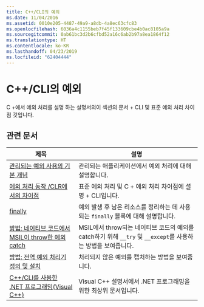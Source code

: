 ```yaml
---
title: C++/CLI의 예외
ms.date: 11/04/2016
ms.assetid: 0010e205-4487-49a9-a8db-4a8ec63cfc83
ms.openlocfilehash: 6036a4c1155beb7f45f133609cbe4b0ac8105a9a
ms.sourcegitcommit: 0ab61bc3d2b6cfbd52a16c6ab2b97a8ea1864f12
ms.translationtype: HT
ms.contentlocale: ko-KR
ms.lasthandoff: 04/23/2019
ms.locfileid: "62404444"
---
```

# <a name="exceptions-in-ccli"></a>C++/CLI의 예외

C +에서 예외 처리를 설명 하는 설명서의이 섹션의 문서 + CLI 및 표준 예외 처리 차이점 것입니다.

## <a name="related-articles"></a>관련 문서

|제목|설명|
|-----------|-----------------|
|[관리되는 예외 사용의 기본 개념](../dotnet/basic-concepts-in-using-managed-exceptions.md)|관리되는 애플리케이션에서 예외 처리에 대해 설명합니다.|
|[예외 처리 동작 /CLR에서의 차이점](../dotnet/differences-in-exception-handling-behavior-under-clr.md)|표준 예외 처리 및 C + 예외 처리 차이점에 설명 + CLI입니다.|
|[finally](../dotnet/finally.md)|예외 발생 후 남은 리소스를 정리하는 데 사용되는 `finally` 블록에 대해 설명합니다.|
|[방법: 네이티브 코드에서 MSIL이 throw한 예외 catch](../dotnet/how-to-catch-exceptions-in-native-code-thrown-from-msil.md)|MSIL에서 throw되는 네이티브 코드의 예외를 catch하기 위해 `__try` 및 `__except`를 사용하는 방법을 보여줍니다.|
|[방법: 전역 예외 처리기 정의 및 설치](../dotnet/how-to-define-and-install-a-global-exception-handler.md)|처리되지 않은 예외를 캡처하는 방법을 보여줍니다.|
|[C++/CLI를 사용한 .NET 프로그래밍(Visual C++)](../dotnet/dotnet-programming-with-cpp-cli-visual-cpp.md)|Visual C++ 설명서에서 .NET 프로그래밍을 위한 최상위 문서입니다.|